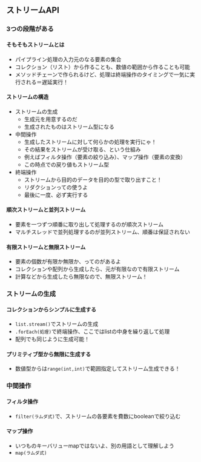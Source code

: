 ## ストリームAPI

### 3つの段階がある

#### そもそもストリームとは
- パイプライン処理の入力元のなる要素の集合
- コレクション（リスト）から作ることも、数値の範囲から作ることも可能
- メソッドチェーンで作られるけど、処理は終端操作のタイミングで一気に実行される＝遅延実行！

#### ストリームの構造
- ストリームの生成
  - 生成元を用意するのだ
  - 生成されたものはストリーム型になる
- 中間操作
  - 生成したストリームに対して何らかの処理を実行にゃ！
  - その結果をストリームが受け取る、という仕組み
  - 例えばフィルタ操作（要素の絞り込み）、マップ操作（要素の変換）
  - この時点での戻り値もストリーム型
- 終端操作
  - ストリームから目的のデータを目的の型で取り出すこと！
  - リダクションっての使うよ
  - 最後に一度、必ず実行する

#### 順次ストリームと並列ストリーム
  - 要素を一つずつ順番に取り出して処理するのが順次ストリーム
  - マルチスレッドで並列処理するのが並列ストリーム、順番は保証されない

#### 有限ストリームと無限ストリーム

- 要素の個数が有限か無限か、ってのがあるよ
- コレクションや配列から生成したら、元が有限なので有限ストリーム
- 計算などから生成したら無限なので、無限ストリーム！


### ストリームの生成

#### コレクションからシンプルに生成する

- `list.stream()`でストリームの生成
- `.forEach(処理)`で終端操作、ここではlistの中身を繰り返して処理
- 配列でも同じように生成可能！

#### プリミティブ型から無限に生成する

- 数値型からは`range(int,int)`で範囲指定してストリーム生成できる！

### 中間操作

#### フィルタ操作

- `filter(ラムダ式)`で、ストリームの各要素を費数にbooleanで絞り込む

#### マップ操作

- いつものキーバリューmapではないよ、別の用語として理解しよう
- `map(ラムダ式)`
